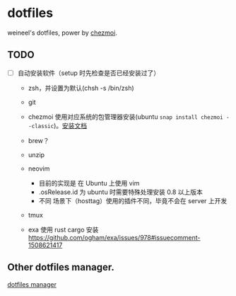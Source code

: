 # dotfiles

weineel's dotfiles, power by [chezmoi](https://github.com/twpayne/chezmoi).

## TODO

- [ ] 自动安装软件（setup 时先检查是否已经安装过了）

  - zsh，并设置为默认(chsh -s /bin/zsh)
  - git
  - chezmoi 使用对应系统的包管理器安装(ubuntu `snap install chezmoi --classic`)。[安装文档](https://www.chezmoi.io/install/)
  - brew？
  - unzip
  - neovim

    - 目前的实现是 在 Ubuntu 上使用 vim
    - .osRelease.id 为 ubuntu 时需要特殊处理安装 0.8 以上版本
    - 不同 场景下（hosttag）使用的插件不同，毕竟不会在 server 上开发

  - tmux
  - exa 使用 rust cargo 安装 https://github.com/ogham/exa/issues/978#issuecomment-1508621417

## Other dotfiles manager.

[dotfiles manager](https://dotfiles.github.io/utilities/)
